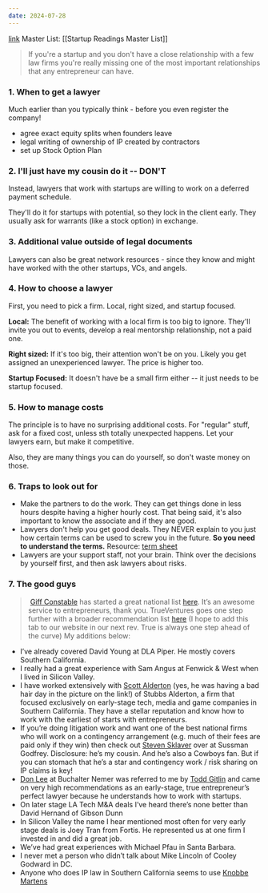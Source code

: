 ```yaml
---
date: 2024-07-28
---
```

[link](https://bothsidesofthetable.com/how-to-work-with-lawyers-at-a-startup-cf4f15feb8d3)
Master List: [[Startup Readings Master List]]

> If you're a startup and you don't have a close relationship with a few law firms you're really missing one of the most important relationships that any entrepreneur can have.

### 1. When to get a lawyer
Much earlier than you typically think - before you even register the company!
- agree exact equity splits when founders leave
- legal writing of ownership of IP created by contractors
- set up Stock Option Plan

### 2. I'll just have my cousin do it -- DON'T
Instead, lawyers that work with startups are willing to work on a deferred payment schedule.

They'll do it for startups with potential, so they lock in the client early. They usually ask for warrants (like a stock option) in exchange.

### 3. Additional value outside of legal documents
Lawyers can also be great network resources - since they know and might have worked with the other startups, VCs, and angels.

### 4. How to choose a lawyer
First, you need to pick a firm. Local, right sized, and startup focused.

**Local:** The benefit of working with a local firm is too big to ignore. They'll invite you out to events, develop a real mentorship relationship, not a paid one.

**Right sized:** If it's too big, their attention won't be on you. Likely you get assigned an unexperienced lawyer. The price is higher too.

**Startup Focused:** It doesn't have be a small firm either -- it just needs to be startup focused.

### 5. How to manage costs
The principle is to have no surprising additional costs. For "regular" stuff, ask for a fixed cost, unless sth totally unexpected happens. Let your lawyers earn, but make it competitive.

Also, they are many things you can do yourself, so don't waste money on those.

### 6. Traps to look out for
- Make the partners to do the work. They can get things done in less hours despite having a higher hourly cost. That being said, it's also important to know the associate and if they are good.
- Lawyers don't help you get good deals. They NEVER explain to you just how certain terms can be used to screw you in the future. **So you need to understand the terms.** Resource: [term sheet](https://feld.com/archives/2005/08/term-sheet-series-wrap-up/)
- Lawyers are your support staff, not your brain. Think over the decisions by yourself first, and then ask lawyers about risks.

### 7. The good guys

>  [Giff Constable](http://twitter.com/giffconstable) has started a great national list [here](http://giffconstable.com/web-startup-lawyers-list/). It’s an awesome service to entrepreneurs, thank you. TrueVentures goes one step further with a broader recommendation list [here](http://www.trueventures.com/recommendations/) (I hope to add this tab to our website in our next rev. True is always one step ahead of the curve) My additions below:

- I’ve already covered David Young at DLA Piper. He mostly covers Southern California.
- I really had a great experience with Sam Angus at Fenwick & West when I lived in Silicon Valley.
- I have worked extensively with [Scott Alderton](http://www.biztechlaw.com/attorneys/Alderton_Scott.html) (yes, he was having a bad hair day in the picture on the link!) of Stubbs Alderton, a firm that focused exclusively on early-stage tech, media and game companies in Southern California. They have a stellar reputation and know how to work with the earliest of starts with entrepreneurs.
- If you’re doing litigation work and want one of the best national firms who will work on a contingency arrangement (e.g. much of their fees are paid only if they win) then check out [Steven Sklaver](http://www.susmangodfrey.com/?id=186) over at Sussman Godfrey. Disclosure: he’s my cousin. And he’s also a Cowboys fan. But if you can stomach that he’s a star and contingency work / risk sharing on IP claims is key!
- [Don Lee](http://www.buchalter.com/bt/index.php?action=Show&AttyID=68&option=com_content&task=view&id=152&Itemid=134) at Buchalter Nemer was referred to me by [Todd Gitlin](http://www.safirepartners.com/about_us.html) and came on very high recommendations as an early-stage, true entrepreneur’s perfect lawyer because he understands how to work with startups.
- On later stage LA Tech M&A deals I’ve heard there’s none better than David Hernand of Gibson Dunn
- In Silicon Valley the name I hear mentioned most often for very early stage deals is Joey Tran from Fortis. He represented us at one firm I invested in and did a great job.
- We’ve had great experiences with Michael Pfau in Santa Barbara.
- I never met a person who didn’t talk about Mike Lincoln of Cooley Godward in DC.
- Anyone who does IP law in Southern California seems to use [Knobbe Martens](http://www.kmob.com/)